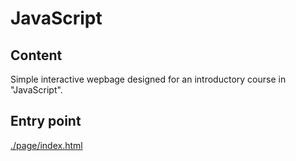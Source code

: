 <h1> JavaScript </h1>

<h2> Content </h2>
<p>
  Simple interactive wepbage designed for an introductory course in "JavaScript".
</p>

<h2> Entry point </h2>
<p>
  <a href="./page/index.html"> ./page/index.html </a>
</p>
